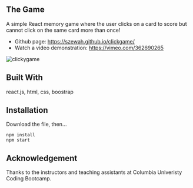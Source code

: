 ## The Game

A simple React memory game where the user clicks on a card to score but cannot click
on the same card more than once!


- Github page: https://szewah.github.io/clickgame/
- Watch a video demonstration: https://vimeo.com/362690265

![clickygame](https://user-images.githubusercontent.com/32065713/65733178-61fc7b00-e09b-11e9-9a81-eb4aa6f1ead5.gif)

## Built With

react.js, html, css, boostrap

## Installation

Download the file, then...

```
npm install
npm start

```

## Acknowledgement

Thanks to the instructors and teaching assistants at Columbia Univeristy Coding Bootcamp.

